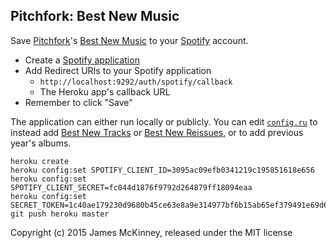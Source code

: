 ## Pitchfork: Best New Music

Save [Pitchfork](http://pitchfork.com/)'s [Best New Music](http://pitchfork.com/reviews/best/albums/) to your [Spotify](https://www.spotify.com/) account.

* Create a [Spotify application](https://developer.spotify.com/my-applications/#!/applications)
* Add Redirect URIs to your Spotify application
  * `http://localhost:9292/auth/spotify/callback`
  * The Heroku app's callback URL
* Remember to click "Save"

The application can either run locally or publicly. You can edit [`config.ru`](https://github.com/jpmckinney/best_new_music/blob/master/config.ru#L35) to instead add [Best New Tracks](http://pitchfork.com/reviews/best/tracks/) or [Best New Reissues](http://pitchfork.com/reviews/best/reissues/), or to add previous year's albums.

```
heroku create
heroku config:set SPOTIFY_CLIENT_ID=3095ac09efb0341219c195851618e656
heroku config:set SPOTIFY_CLIENT_SECRET=fc044d1876f9792d264879ff18094eaa
heroku config:set SECRET_TOKEN=1c40ae179230d9680b45ce63e8a9e314977bf6b15ab65ef379491e69d69f68b9cfc875b2881f3c6fc39ca5b26f1eba03f933e8c7b03386f43e5a5e699af77c64036b26642537f0e126bfe406d1170639d165e7637285e82ec2fbb378c409060cb4d15200bf8360365431f82017bae12187d2ddad962b8a4511e9ed245384276c
git push heroku master
```

Copyright (c) 2015 James McKinney, released under the MIT license
